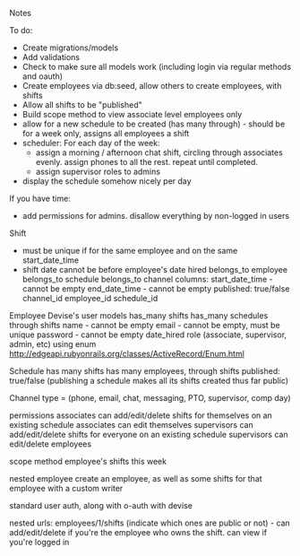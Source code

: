 Notes

To do:
- Create migrations/models
- Add validations
- Check to make sure all models work (including login via regular methods and oauth)
- Create employees via db:seed, allow others to create employees, with shifts
- Allow all shifts to be "published"
- Build scope method to view associate level employees only
- allow for a new schedule to be created (has many through) - should be for a week only, assigns all employees a shift
- scheduler:
 For each day of the week:
  * assign a morning / afternoon chat shift, circling through associates evenly. assign phones to all the rest. repeat until completed.
  * assign supervisor roles to admins
- display the schedule somehow nicely per day

If you have time:
- add permissions for admins. disallow everything by non-logged in users

Shift
- must be unique if for the same employee and on the same start_date_time
- shift date cannot be before employee's date hired
belongs_to employee
belongs_to schedule
belongs_to channel
columns:
start_date_time - cannot be empty
end_date_time - cannot be empty
published: true/false
channel_id
employee_id
schedule_id

Employee
Devise's user models
has_many shifts
has_many schedules through shifts
name - cannot be empty
email - cannot be empty, must be unique
password - cannot be empty
date_hired
role (associate, supervisor, admin, etc) using enum http://edgeapi.rubyonrails.org/classes/ActiveRecord/Enum.html

Schedule
has many shifts
has many employees, through shifts
published: true/false (publishing a schedule makes all its shifts created thus far public)

Channel
type = (phone, email, chat, messaging, PTO, supervisor, comp day)

permissions
associates can add/edit/delete shifts for themselves on an existing schedule
associates can edit themselves
supervisors can add/edit/delete shifts for everyone on an existing schedule
supervisors can edit/delete employees

scope method
employee's shifts this week

nested employee
create an employee, as well as some shifts for that employee with a custom writer

standard user auth, along with o-auth with devise

nested urls: employees/1/shifts (indicate which ones are public or not) - can add/edit/delete if you're the employee who owns the shift. can view if you're logged in
